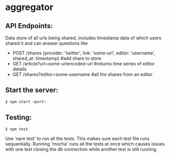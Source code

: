 # aggregator

## API Endpoints:
Data store of all urls being shared, includes timestamp data of which users shared it and can answer questions like
* POST /shares {provider: 'twitter', link: 'some-url', editor: 'username', shared_at: timestamp} #add share to store
* GET /article?url=some-urlencoded-url #returns time series of editor details
* GET /shares?editor=some-username #all the shares from an editor  

## Start the server:
```bash
$ npm start <port>
```

## Testing:
```bash
$ npm test
```
Use 'npm test' to run all the tests. This makes sure each test file runs sequentially. Running 'mocha' runs all the tests at once which causes issues with one test closing the db connection while another test is still running. 
